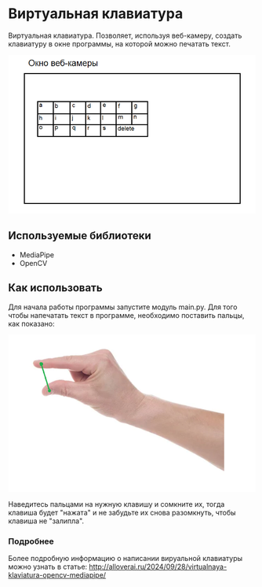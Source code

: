 # Виртуальная клавиатура
Виртуальная клавиатура. Позволяет, используя веб-камеру, создать клавиатуру в окне программы, на которой можно печатать текст.

![Вид клавиатуры](imgs/Picture1.png)

## Используемые библиотеки
- MediaPipe
- OpenCV

## Как использовать
Для начала работы программы запустите модуль main.py.
Для того чтобы напечатать текст в программе, необходимо поставить пальцы, как показано:

![Нажатие кливиши](imgs/Picture2.png)

Наведитесь пальцами на нужную клавишу и сомкните их, тогда клавиша будет "нажата" и не забудьте их снова разомкнуть, чтобы
клавиша не "залипла".

### Подробнее
Более подробную информацию о написании вируальной клавиатуры можно узнать в статье: 
http://alloverai.ru/2024/09/28/virtualnaya-klaviatura-opencv-mediapipe/
